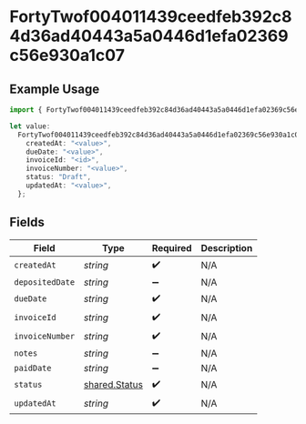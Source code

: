 # FortyTwof004011439ceedfeb392c84d36ad40443a5a0446d1efa02369c56e930a1c07

## Example Usage

```typescript
import { FortyTwof004011439ceedfeb392c84d36ad40443a5a0446d1efa02369c56e930a1c07 } from "@wingspan/payments/sdk/models/shared";

let value:
  FortyTwof004011439ceedfeb392c84d36ad40443a5a0446d1efa02369c56e930a1c07 = {
    createdAt: "<value>",
    dueDate: "<value>",
    invoiceId: "<id>",
    invoiceNumber: "<value>",
    status: "Draft",
    updatedAt: "<value>",
  };
```

## Fields

| Field                                                 | Type                                                  | Required                                              | Description                                           |
| ----------------------------------------------------- | ----------------------------------------------------- | ----------------------------------------------------- | ----------------------------------------------------- |
| `createdAt`                                           | *string*                                              | :heavy_check_mark:                                    | N/A                                                   |
| `depositedDate`                                       | *string*                                              | :heavy_minus_sign:                                    | N/A                                                   |
| `dueDate`                                             | *string*                                              | :heavy_check_mark:                                    | N/A                                                   |
| `invoiceId`                                           | *string*                                              | :heavy_check_mark:                                    | N/A                                                   |
| `invoiceNumber`                                       | *string*                                              | :heavy_check_mark:                                    | N/A                                                   |
| `notes`                                               | *string*                                              | :heavy_minus_sign:                                    | N/A                                                   |
| `paidDate`                                            | *string*                                              | :heavy_minus_sign:                                    | N/A                                                   |
| `status`                                              | [shared.Status](../../../sdk/models/shared/status.md) | :heavy_check_mark:                                    | N/A                                                   |
| `updatedAt`                                           | *string*                                              | :heavy_check_mark:                                    | N/A                                                   |